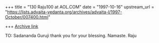 +++
title = "130 Raju100 at AOL.COM"
date = "1997-10-16"
upstream_url = "https://lists.advaita-vedanta.org/archives/advaita-l/1997-October/007400.html"

+++
[Archive link](https://lists.advaita-vedanta.org/archives/advaita-l/1997-October/007400.html)

TO: Sadananda
Guruji thank you for your blessing. Namaste. Raju

